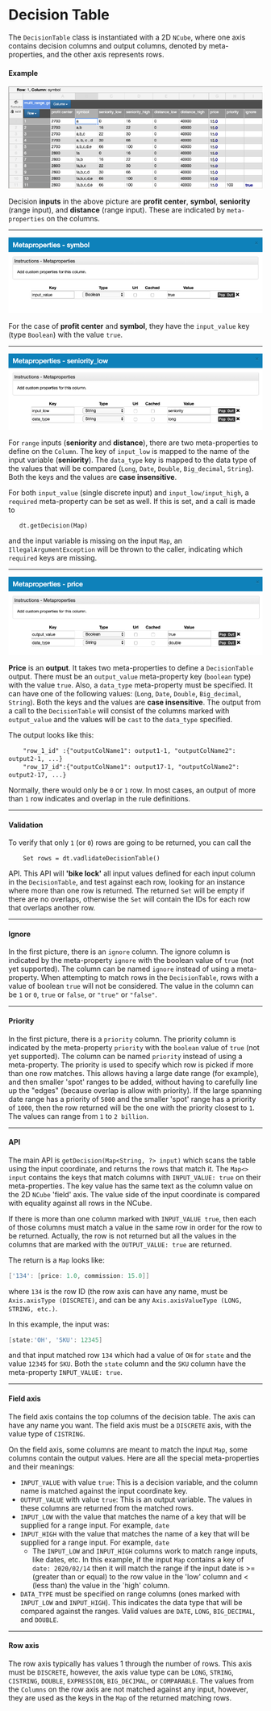 # Decision Table
The `DecisionTable` class is instantiated with a 2D `NCube`, where one axis contains
decision columns and output columns, denoted by meta-properties, and the other axis
represents rows.

#### Example
![Decision Table](images/DecisionTree.png)  

Decision **inputs** in the above picture are **profit center**, **symbol**, **seniority** (range input), and **distance** (range input).
These are indicated by `meta-properties` on the columns.
   
---

![Discrete input value meta-properties](images/Symbol_meta_props.png)  

For the case of **profit center** and **symbol**, they have the `input_value` key (type `Boolean`) with the value `true`.
 
---

![Range input value meta-properties](images/Seniority_low.png)  

For `range` inputs (**seniority** and **distance**), there are two meta-properties to define on the `Column`. The
key of `input_low` is mapped to the name of the input variable (**seniority**).  The `data_type` key is mapped to the 
data type of the values that will be compared (`Long`, `Date`, `Double`, `Big_decimal`, `String`).  Both the keys and the values
are **case insensitive**.

For both `input_value` (single discrete input) and `input_low/input_high`, a `required` meta-property can be set as well. 
If this is set, and a call is made to
```
   dt.getDecision(Map)
```
 and the input variable is missing on the input `Map`, an `IllegalArgumentException` will 
be thrown to the caller, indicating which `required` keys are missing.
 
---

![Output value](images/Price_output.png)

**Price** is an **output**.  It takes two meta-properties to define a `DecisionTable` output.  There must be an `output_value`
meta-property key (`boolean` type) with the value `true`.  Also, a `data_type` meta-property must be specified. 
It can have one of the following values: (`Long`, `Date`, `Double`, `Big_decimal`, `String`).  Both the keys and the values
are **case insensitive**.  The output from a call to the `DecisionTable` will consist of the columns marked with `output_value`
and the values will be `cast` to the `data_type` specified.

The output looks like this:
```
    "row_1_id" :{"outputColName1": output1-1, "outputColName2": output2-1, ...}
    "row_17_id":{"outputColName1": output17-1, "outputColName2": output2-17, ...}    
```
Normally, there would only be `0` or `1` row.  In most cases, an output of more than `1` row indicates and overlap in the 
rule definitions.

--- 
 
#### Validation
To verify that only `1` (or `0`) rows are going to be returned, you can call the

```
    Set rows = dt.vadlidateDecisionTable()
``` 
API.  This API will **'bike lock'** all input values defined for each input column in the `DecisionTable`, and test 
against each row, looking for an instance where more than one row is returned.  The returned `Set` will be empty if there 
are no overlaps, otherwise the `Set` will contain the IDs for each row that overlaps another row. 
 
---

#### Ignore
In the first picture, there is an `ignore` column.  The ignore column is indicated
by the meta-property `ignore` with the boolean value of `true` (not yet supported).  The column can be named `ignore` instead
of using a meta-property.  When attempting to match rows in the `DecisionTable`, rows with a value of boolean `true`
will not be considered. The value in the column can be `1` or `0`, `true` or `false`, or `"true"` or `"false"`.

---

#### Priority
In the first picture, there is a `priority` column.  The priority column is indicated
by the meta-property `priority` with the `boolean` value of `true` (not yet supported).  The column can be named `priority` instead of
using a meta-property.  The priority is used to specify which row is picked if more than one row matches.  This allows 
having a large date range (for example), and then smaller 'spot' ranges to be added, without having to carefully line
up the "edges" (because overlap is allow with priority).  If the large spanning date range has a priority of `5000` and 
the smaller 'spot' range has a priority of `1000`, then the row returned will be the one with the priority closest to `1`.  
The values can range from `1` to `2 billion`.

---
  
#### API 
The main API is `getDecision(Map<String, ?> input)` which scans the table using the input coordinate, 
and returns the rows that match it.  The `Map<> input` contains the keys that match columns with
`INPUT_VALUE: true` on their meta-properties.  The key value has the same text as the column value
on the 2D `NCube` 'field' axis.  The value side of the input coordinate is compared with equality
against all rows in the NCube.

If there is more than one column marked with `INPUT_VALUE true`, then each of those columns must
match a value in the same row in order for the row to be returned. Actually, the row is not returned
but all the values in the columns that are marked with the `OUTPUT_VALUE: true` are returned.

The return is a `Map` looks like:
```groovy
['134': [price: 1.0, commission: 15.0]]
```                                     
where `134` is the row ID (the row axis can have any name, must be `Axis.axisType (DISCRETE)`, and can be any 
`Axis.axisValueType (LONG, STRING, etc.)`.

In this example, the input was:
```groovy
[state:'OH', 'SKU': 12345]
```
and that input matched row `134` which had a value of `OH` for `state` and the value `12345` for `SKU`.
Both the `state` column and the `SKU` column have the meta-property `INPUT_VALUE: true`.

---

#### Field axis
The field axis contains the top columns of the decision table.  The axis can have any name you want.
The field axis must be a `DISCRETE` axis, with the value type of `CISTRING`.

On the field axis, some columns are meant to match the input `Map`, some columns contain the output values.
Here are all the special meta-properties and their meanings:
  
* `INPUT_VALUE` with value `true`: This is a decision variable, and the column name is matched against the input coordinate key. 
* `OUTPUT_VALUE` with value `true`: This is an output variable. The values in these columns are returned from the matched rows.
* `INPUT_LOW` with the value that matches the name of a key that will be supplied for a range input.  For example, `date`
* `INPUT_HIGH` with the value that matches the name of a key that will be supplied for a range input.  For example, `date`
  * The `INPUT_LOW` and `INPUT_HIGH` columns work to match range inputs, like dates, etc. In this example, if the input
    `Map` contains a key of `date: 2020/02/14` then it will match the range if the input date is >= (greater than or equal) to
    the row value in the 'low' column and < (less than) the value in the 'high' column.
* `DATA_TYPE` must be specified on range columns (ones marked with `INPUT_LOW` and `INPUT_HIGH`).  This indicates the
data type that will be compared against the ranges. Valid values are `DATE`, `LONG`, `BIG_DECIMAL`, and `DOUBLE`.

---

#### Row axis
The row axis typically has values 1 through the number of rows.  This axis must be `DISCRETE`, however, the axis value
type can be `LONG`, `STRING`, `CISTRING`, `DOUBLE`, `EXPRESSION`, `BIG_DECIMAL`, or `COMPARABLE`.  The values from
the `Columns` on the row axis are not matched against any input, however, they are used as the keys in the `Map` of 
the returned matching rows. 